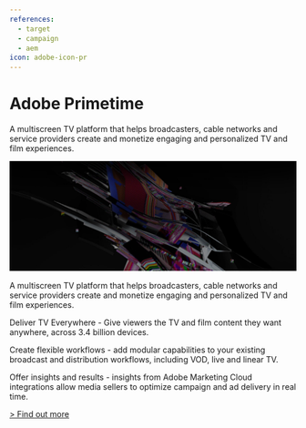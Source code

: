 ```yaml
---
references: 
  - target
  - campaign
  - aem
icon: adobe-icon-pr
---
```


# Adobe Primetime

A multiscreen TV platform that helps broadcasters, cable networks and service providers create and monetize engaging and personalized TV and film experiences.

![Make every screen a TV.](./primetime.jpg)

A multiscreen TV platform that helps broadcasters, cable networks and service providers create and monetize engaging and personalized TV and film experiences.

Deliver TV Everywhere - Give viewers the TV and film content they want anywhere, across 3.4 billion devices.

Create flexible workflows - add modular capabilities to your existing broadcast and distribution workflows, including VOD, live and linear TV.

Offer insights and results - insights from Adobe Marketing Cloud integrations allow media sellers to optimize campaign and ad delivery in real time.

[> Find out more](http://www.adobe.com/devnet/primetime.html)